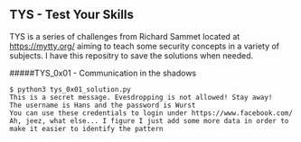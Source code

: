 ## TYS - Test Your Skills 

TYS is a series of challenges from Richard Sammet located at  https://mytty.org/ aiming to teach some security concepts in a variety of subjects. I have this repositry to save the solutions when needed.


#####TYS_0x01 - Communication in the shadows

```
$ python3 tys_0x01_solution.py
This is a secret message. Evesdropping is not allowed! Stay away!  
The username is Hans and the password is Wurst
You can use these credentials to login under https://www.facebook.com/
Ah, jeez, what else... I figure I just add some more data in order to make it easier to identify the pattern
```